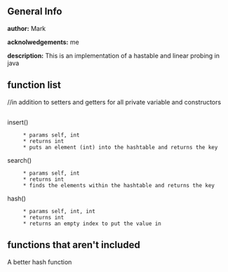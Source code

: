 ## **General Info** ##
**author:** Mark

**acknolwedgements:** me

**description:** This is an implementation of a hastable and linear probing in java

## **function list** ##
//in addition to setters and getters for all private variable and constructors
## ##
insert()
```
     * params self, int
     * returns int
     * puts an element (int) into the hashtable and returns the key
```

search()
```
     * params self, int
     * returns int
     * finds the elements within the hashtable and returns the key
```

hash()
```
     * params self, int, int
     * returns int
     * returns an empty index to put the value in
```

## **functions that aren't included** ##
A better hash function
